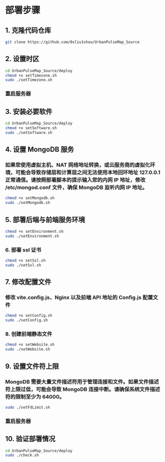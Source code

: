 # 部署步骤

## 1. 克隆代码仓库

```bash
git clone https://github.com/0xliu1shou/UrbanPulseMap_Source
```

## 2. 设置时区
```bash
cd UrbanPulseMap_Source/deploy
chmod +x setTimezone.sh
sudo ./setTimezone.sh
```
### 重启服务器

##  3. 安装必要软件
```bash
cd UrbanPulseMap_Source/deploy
chmod +x setSoftware.sh
sudo ./setSoftware.sh
```
## 4. 设置 MongoDB 服务
### 如果您使用虚拟主机、NAT 网络地址转换，或云服务商的虚拟化环境，可能会导致存储层和计算层之间无法使用本地回环地址 127.0.0.1 正常通信。请按照部署脚本的提示输入您的内网 IP 地址，修改 /etc/mongod.conf 文件，确保 MongoDB 监听内网 IP 地址。
```bash
chmod +x setMongodb.sh
sudo ./setMongodb.sh
```
## 5. 部署后端与前端服务环境
```bash
chmod +x setEnvironment.sh
sudo ./setEnvironment.sh
```

### 6. 部署 ssl 证书
```bash
chmod +x setSsl.sh
sudo ./setSsl.sh
```

## 7. 修改配置文件
### 修改 vite.config.js、Nginx 以及前端 API 地址的 Config.js 配置文件
```bash
chmod +x setConfig.sh
sudo ./setConfig.sh
```

### 8. 创建前端静态文件
```bash
chmod +x setWebsite.sh
sudo ./setWebsite.sh
```

## 9. 设置文件符上限
### MongoDB 需要大量文件描述符用于管理连接和文件。如果文件描述符上限过低，可能会导致 MongoDB 连接中断。请确保系统文件描述符的限制至少为 64000。
```bash
sudo ./setFdLimit.sh
```
### 重启服务器

## 10. 验证部署情况
```bash
cd UrbanPulseMap_Source/deploy
sudo ./check.sh
```
